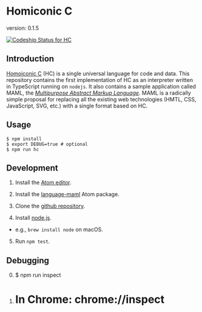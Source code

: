# Homiconic C
version: 0.1.5

[ ![Codeship Status for HC](https://app.codeship.com/projects/aaeb71c0-b7d8-0134-5ab7-22c228ba91d5/status?branch=master)](https://app.codeship.com/projects/194564)

## Introduction

[Homoiconic C](https://theswanfactory.wordpress.com/2016/12/20/homoiconic-c-a-universal-language-for-code-and-data/) (HC) is a single universal language for code and data.  This repository contains the first implementation of HC as an interpreter written in TypeScript running on `nodejs`.  It also contains a sample application called MAML, the [*Multipurpose Abstract Markup Language*](https://theswanfactory.wordpress.com/2016/11/08/introducing-maml-a-draft-proposal-for-html6/).  MAML is a radically simple proposal for replacing all the existing web technologies (HMTL, CSS, JavaScript, SVG, etc.) with a single format based on HC.

## Usage

```
$ npm install
$ export DEBUG=true # optional
$ npm run hc
```


## Development

1. Install the [Atom editor](http://flight-manual.atom.io/getting-started/sections/installing-atom/).

2. Install the [language-maml](https://github.com/TheSwanFactory/language-maml) Atom package.

3. Clone the [github repository](https://github.com/TheSwanFactory/hclang.git).

4. Install [node.js](https://nodejs.org/).
  * e.g., `brew install node` on macOS.

5. Run `npm test`.

## Debugging
0. $ npm run inspect
5. # In Chrome: chrome://inspect
